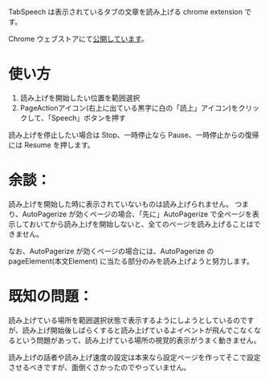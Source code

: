 TabSpeech は表示されているタブの文章を読み上げる chrome extension です。

Chrome ウェブストアにて[公開しています](https://chrome.google.com/webstore/detail/tabspeech/ccojlmmbakjcoddbepmmogiobbmmhmjc)。

# 使い方

1. 読み上げを開始したい位置を範囲選択
2. PageActionアイコン(右上に出ている黒字に白の「読上」アイコン)をクリックして、「Speech」ボタンを押す

読み上げを停止したい場合は Stop、一時停止なら Pause、一時停止からの復帰には Resume を押します。

# 余談：

読み上げを開始した時に表示されていないものは読み上げられません。
つまり、AutoPagerize が効くページの場合、「先に」AutoPagerize で全ページを表示しておいてから読み上げを開始しないと、全てのページを読み上げることはできません。

なお、AutoPagerize が効くページの場合には、AutoPagerize の pageElement(本文Element) に当たる部分のみを読み上げようと努力します。

# 既知の問題：

読み上げている場所を範囲選択状態で表示するようにしようとしているのですが、読み上げ開始後しばらくすると読み上げているよイベントが飛んでこなくなるという問題があって、読み上げている場所の視覚的表示がうまく動きません。

読み上げの話者や読み上げ速度の設定は本来なら設定ページを作ってそこで設定させるべきですが、面倒くさかったのでやっていません。
